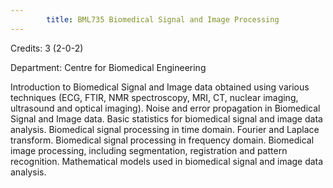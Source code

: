 ```yaml
---
        title: BML735 Biomedical Signal and Image Processing
---
```

Credits: 3 (2-0-2)

Department: Centre for Biomedical Engineering

Introduction to Biomedical Signal and Image data obtained using various techniques (ECG, FTIR, NMR spectroscopy, MRI, CT, nuclear imaging, ultrasound and optical imaging). Noise and error propagation in Biomedical Signal and Image data. Basic statistics for biomedical signal and image data analysis. Biomedical signal processing in time domain. Fourier and Laplace transform. Biomedical signal processing in frequency domain. Biomedical image processing, including segmentation, registration and pattern recognition. Mathematical models used in biomedical signal and image data analysis.